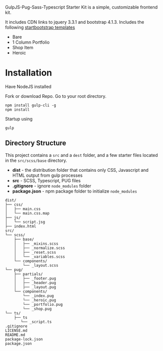 GulpJS-Pug-Sass-Typescript Starter Kit is a simple, customizable frontend kit.

It includes CDN links to jquery 3.3.1 and bootstrap 4.1.3. Includes the following [startbootstrap templates](https://startbootstrap.com/template-categories/unstyled/)

- Bare
- 1 Column Portfolio
- Shop Item
- Heroic

# Installation

Have NodeJS installed

Fork or download Repo.
Go to your root directory.

```
npm install gulp-cli -g
npm install
```

Startup using

```
gulp
```

## Directory Structure

This project contains a `src` and a `dest` folder, and a few starter files located in the `src/scss/base` directory.

- **dist** - the distribution folder that contains only CSS, Javascript and HTML output from gulp processes
- **src** - SCSS, Typescript, PUG files
- **.gitignore** - ignore `node_modules` folder
- **package.json** - npm package folder to initialize `node_modules`

```
dist/
├── css/
│   ├── main.css
│   └── main.css.map
├── js/
│   └── script.jsg
├── index.html
src/
└── scss/
    ├── base/
    │   ├── _mixins.scss
    │   ├── _normalize.scss
    │   ├── _reset.scss
    │   └── _variables.scss
    └── components/
        └── _layout.scss
└── pug/
    ├── partials/
    │   ├── _footer.pug
    │   ├── _header.pug
    │   ├── _layout.pug
    └── components/
        └── _index.pug
        └── _heroic.pug
        └── _portfolio.pug
        └── _shop.pug
└── ts/
    ├── ts
       └── _script.ts
.gitignore
LICENSE.md
README.md
package-lock.json
package.json
```
